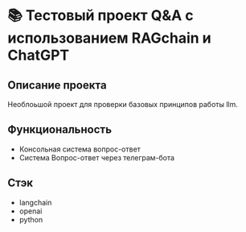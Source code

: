 # 📚 Тестовый проект Q&A с использованием RAGchain и ChatGPT

## Описание проекта
Необлоьшой проект для проверки базовых принципов работы llm.
## Функциональность
- Консольная система вопрос-ответ
- Система Вопрос-ответ через телеграм-бота

## Стэк
- langchain
- openai
- python 
